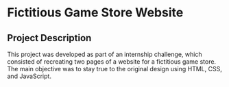 # Fictitious Game Store Website

## Project Description
This project was developed as part of an internship challenge, which consisted of recreating two pages of a website for a fictitious game store. The main objective was to stay true to the original design using HTML, CSS, and JavaScript.

